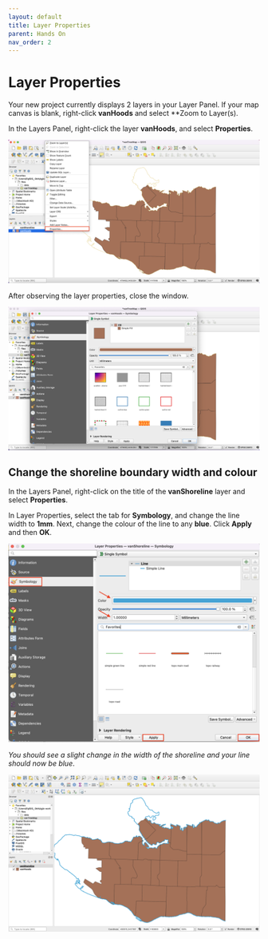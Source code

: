 ```yaml
---
layout: default
title: Layer Properties
parent: Hands On
nav_order: 2
---
```


# Layer Properties

Your new project currently displays 2 layers in your Layer Panel. If your map canvas is blank, right-click **vanHoods** and select **Zoom to Layer(s).  

In the Layers Panel, right-click the layer **vanHoods**, and select **Properties**.

![vanHoods layer Properties](./images/vanHoods-layer-properties_20220518.png)

After observing the layer properties, close the window.

![Explore layer Properties vanHoods](./images/layer-properties-vanhoods_20220518.png)

## Change the shoreline boundary width and colour
In the Layers Panel, right-click on the title of the **vanShoreline** layer and select **Properties**.

In Layer Properties, select the tab for **Symbology**, and change the line width to **1mm**. Next, change the colour of the line to any **blue**. Click **Apply** and then **OK**.

![Change VanShoreline Symbology layer Properties](./images/change-layer-width-and-color_20220518.png)

*You should see a slight change in the width of the shoreline and your line should now be blue*.

![Slight change of the shoreline](./images/blue-shoreline_20220518.png)
